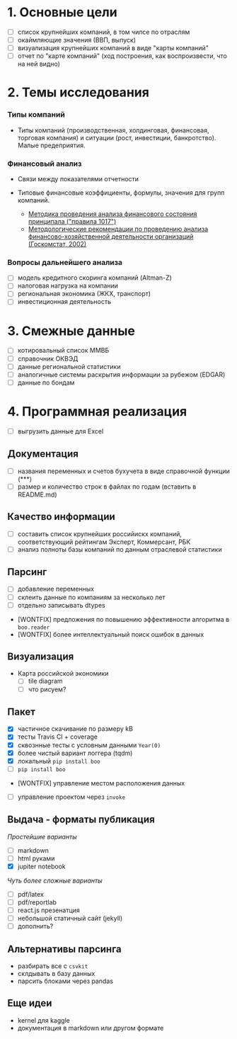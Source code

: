 # 1. Основные цели

- [ ] список крупнейших компаний, в том чилсе по отраслям
- [ ] окаймляющие значения (ВВП, выпуск)
- [ ] визуализация крупнейших компаний в виде "карты компаний"
- [ ] отчет по "карте компаний" (ход построения, как воспроизвести, что на ней видно)

# 2. Темы исследования

### Типы компаний

- Типы компаний (производственная, холдинговая, финансовая, торговая компания)
  и ситуации (рост, инвестиции, банкротство). Малые предеприятия.

### Финансовый анализ

- Связи между показателями отчетности 


-  Типовые финансовые коэффициенты, формулы, значения для групп компаний.
   - [Методика проведения анализа финансового состояния принципала ("правила 1017")](https://bit.ly/2MuzSLL)
   - [Методологические рекомендации по проведению анализа финансово-хозяйственной 
      деятельности организаций (Госкомстат, 2002)](https://bit.ly/2DspnFT)
	  

### Вопросы дальнейшего анализа
   
- [ ] модель кредитного скоринга компаний (Altman-Z)
- [ ] налоговая нагрузка на компании
- [ ] региональная экономика (ЖКХ, транспорт)
- [ ] инвестиционная деятельность
   
# 3. Смежные данные 

- [ ] котировальный список ММВБ
- [ ] справочник ОКВЭД
- [ ] данные региональной статистики
- [ ] аналогичные системы раскрытия информации за рубежом (EDGAR)
- [ ] данные по бондам

# 4. Программная реализация

- [ ] выгрузить данные для Excel

## Документация 

- [ ] названия переменных и счетов бухучета в виде справочной функции (***)
- [ ] размер и количество строк в файлах по годам (вставить в README.md)

## Качество информации 

- [ ] составить список крупнейших российискх компаний, соответствующий рейтингам 
  Эксперт, Коммерсант, РБК
- [ ] анализ полноты базы компаний по данным отраслевой статистики 

## Парсинг 

- [ ] добавление переменных
- [ ] склеить данные по компаниям за несколько лет
- [ ] отдельно записывать dtypes
- [WONTFIX] предложения по повышению эффективности алгоритма в `boo.reader`
- [WONTFIX] более интеллектуальный поиск ошибок в данных

## Визуализация

- Карта российской экономики
  - [ ] tile diagram
  - [ ] что рисуем?
  
## Пакет

- [x] частичное скачивание по размеру kB 
- [x] тесты Travis CI + coverage 
- [x] сквознные тесты с условным данными `Year(0)`
- [x] более чиcтый вариант логгера (tqdm)
- [x] локальный `pip install boo`
- [ ] `pip install boo`
- [WONTFIX] управление местом расположения данных
- [ ] управление проектом через `invoke`

## Выдача - форматы публикация

*Простейшие варианты*

- [ ] markdown  
- [ ] html руками
- [x] jupiter notebook

*Чуть более сложные варианты*
- [ ] pdf/latex
- [ ] pdf/reportlab
- [ ] react.js презенатция
- [ ] небольшой статичный сайт (jekyll)
- [ ] дополнить?
  
## Альтернативы парсинга

- разбирать все с `csvkit`
- склдывать в базу данных
- парсить блоками через pandas

## Еще идеи 

- kernel для kaggle
- документация в markdown или другом формате
